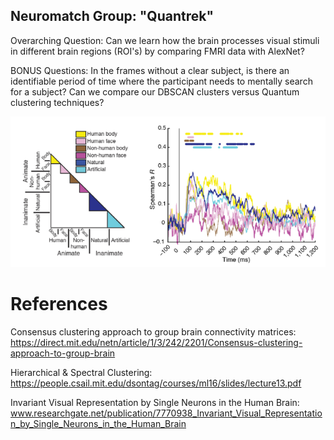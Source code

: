 ## Neuromatch Group: "Quantrek"
Overarching Question: Can we learn how the brain processes visual stimuli in different brain regions (ROI's) by comparing FMRI data with AlexNet?

BONUS Questions: In the frames without a clear subject, is there an identifiable period of time where the participant needs to mentally search for a subject? Can we compare our DBSCAN clusters versus Quantum clustering techniques?

![alt text](https://github.com/clachevv/neuro-match-project/blob/main/pictures/pic.png)

# References
Consensus clustering approach to group brain connectivity matrices: https://direct.mit.edu/netn/article/1/3/242/2201/Consensus-clustering-approach-to-group-brain 

Hierarchical & Spectral Clustering: https://people.csail.mit.edu/dsontag/courses/ml16/slides/lecture13.pdf

Invariant Visual Representation by Single Neurons in the Human Brain: www.researchgate.net/publication/7770938_Invariant_Visual_Representation_by_Single_Neurons_in_the_Human_Brain 



